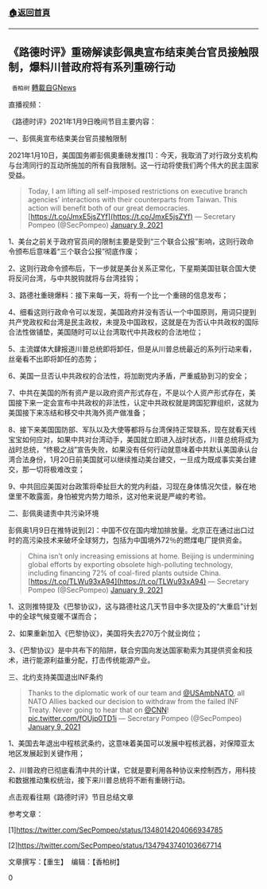 ###  [:house:返回首頁](https://github.com/ourhimalayas/txt)
---

## 《路德时评》重磅解读彭佩奥宣布结束美台官员接触限制，爆料川普政府将有系列重磅行动
` 香柏树` [轉載自GNews](https://gnews.org/zh-hans/736739/)

直播视频：



《路德时评》2021年1月9日晚间节目主要内容：

一、彭佩奥宣布结束美台官员接触限制

2021年1月10日，美国国务卿彭佩奧重磅发推[1]：今天，我取消了对行政分支机构与台湾同行的互动所施加的所有自我限制。这一行动将使我们两个伟大的民主国家受益。



> Today, I am lifting all self-imposed restrictions on executive branch agencies’ interactions with their counterparts from Taiwan. This action will benefit both of our great democracies. [https://t.co/JmxE5jsZYf](https://t.co/JmxE5jsZYf)
> — Secretary Pompeo (@SecPompeo) [January 9, 2021](https://twitter.com/SecPompeo/status/1348014204066934785?ref_src=twsrc%5Etfw)



1、美台之前关于政府官员间的限制主要是受到“三个联合公报”影响，这则行政命令颁布后意味着“三个联合公报”彻底作废；

2、这则行政命令颁布后，下一步就是美台关系正常化，下星期美国驻联合国大使将反问台湾，与中共脱钩就将与台湾挂钩；

3、路德社重磅爆料：接下来每一天，将有一个比一个重磅的信息发布；

4、细看这则行政命令可以发现，美国政府并没有否认一个中国原则，用词只提到共产党政权和台湾是民主政权，未提及中国政权，这就是在为否认中共政权的国际合法性做铺垫，美国随时可以让台湾取代中共政权的合法地位；

5、主流媒体大肆报道川普总统即将卸任，但是从川普总统最近的系列行动来看，丝毫看不出即将卸任的态势；

6、美国一旦否认中共政权的合法性，将加剧党内矛盾，严重威胁到习的安全；

7、中共在美国的所有资产是以政府资产形式存在，不是以个人资产形式存在，美国接下来一定会宣布中共政权的非法性，认定中共政权就是跨国犯罪组织，这就为美国接下来冻结和移交中共海外资产做准备；

8、接下来美国国防部、军队以及大使等都将与台湾保持正常联系，现在就看天线宝宝如何应对，如果中共对台湾动手，美国就立即进入战时状态，川普总统将成为战时总统，“终极之战”宣告失败，如果没有任何行动就意味着中共默认美国承认台湾合法身份，1月20日前美国就可以继续推动美台建交，一旦成为既成事实美台建交，那一切将极难改变；

9、中共回应美国对台政策将牵扯巨大的党内利益，习现在身体情况欠佳，躲在地堡里不敢露面，身怕被党内势力暗杀，这对他来说是严峻的考验。

二、彭佩奥谴责中共污染环境

彭佩奥1月9日在推特说到[2]：中国不仅在国内增加排放量。北京正在通过出口过时的高污染技术来破坏全球努力，包括为中国境外72％的燃煤电厂提供资金。



> China isn’t only increasing emissions at home. Beijing is undermining global efforts by exporting obsolete high-polluting technology, including financing 72% of coal-fired plants outside China. [https://t.co/TLWu93xA94](https://t.co/TLWu93xA94)
> — Secretary Pompeo (@SecPompeo) [January 9, 2021](https://twitter.com/SecPompeo/status/1347943740103667714?ref_src=twsrc%5Etfw)



1、这则推特提及《巴黎协议》，这与路德社这几天节目中多次提及的“大重启”计划中的全球气候变暖不谋而合；

2、如果重新加入《巴黎协议》，美国将失去270万个就业岗位；

3、《巴黎协议》是中共布下的陷阱，联合穷国向发达国家勒索为其提供资金和技术，进行能源利益重分配，打击传统能源产业。

三、北约支持美国退出INF条约



> Thanks to the diplomatic work of our team and [@USAmbNATO](https://twitter.com/USAmbNATO?ref_src=twsrc%5Etfw), all NATO Allies backed our decision to withdraw from the failed INF Treaty. Never going to hear that on [@CNN](https://twitter.com/CNN?ref_src=twsrc%5Etfw)! [pic.twitter.com/fOUjp0TD1i](https://t.co/fOUjp0TD1i)
> — Secretary Pompeo (@SecPompeo) [January 9, 2021](https://twitter.com/SecPompeo/status/1348026763658502144?ref_src=twsrc%5Etfw)



1、美国去年退出中程核武条约，这意味着美国可以发展中程核武器，对保障亚太地区发展起到关键作用；

2、川普政府已彻底看清中共的计谋，它就是要利用各种协议来控制西方，用科技和数据推动集权统治，接下来川普总统将不断有重磅行动。

点击观看往期《路德时评》节目总结文章

参考文章：

[1]https://twitter.com/SecPompeo/status/1348014204066934785

[2]https://twitter.com/SecPompeo/status/1347943740103667714

文章撰写：【重生】  编辑：【香柏树】

0
